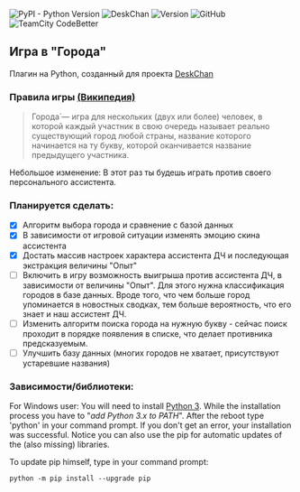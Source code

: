 ![PyPI - Python Version](https://img.shields.io/pypi/pyversions/Django.svg)
![DeskChan](https://img.shields.io/badge/DeskChan-Plugin-blue.svg)
![Version](https://img.shields.io/badge/Version-0.7-blue.svg)
![GitHub](https://img.shields.io/github/license/mashape/apistatus.svg)
![TeamCity CodeBetter](https://img.shields.io/teamcity/codebetter/bt428.svg)



## Игра в "Города"
Плагин на Python, созданный для проекта [DeskChan](https://github.com/DeskChan/DeskChan)

### Правила игры [(Википедия)](https://ru.wikipedia.org/wiki/Города_(игра))
> Города́ — игра для нескольких (двух или более) человек, в которой каждый 
> участник в свою очередь называет реально существующий город любой страны,
> название которого начинается на ту букву, которой оканчивается название 
> предыдущего участника.

Небольшое изменение: В этот раз ты будешь играть против своего персонального ассистента.

### Планируется сделать:
- [x] Алгоритм выбора города и сравнение с базой данных
- [x] В зависимости от игровой ситуации изменять эмоцию скина ассистента
- [x] Достать массив настроек характера ассистента ДЧ и последующая экстракция величины "Опыт"
- [ ] Включить в игру возможность выигрыша против ассистента ДЧ, в зависимости от величины "Опыт". 
Для этого нужна классификация городов в базе данных. Вроде того, что чем больше город упоминается 
в новостных сводках, тем больше вероятность, что его знает и наш ассистент ДЧ. 
- [ ] Изменить алгоритм поиска города на нужную букву - сейчас поиск проходит в 
порядке появления в списке, что делает противника предсказуемым.
- [ ] Улучшить базу данных (многих городов не хватает, присутствуют устаревшие названия)

### Зависимости/библиотеки:

For Windows user: You will need to install [Python 3](https://www.python.org/downloads/release/python-370/).
While the installation process you have to "*add Python 3.x to PATH*". After the reboot type 'python' in your command prompt.
If you don't get an error, your installation was successful.
Notice you can also use the pip for automatic updates of the (also missing) libraries.

To update pip himself, type in your command prompt:
```
python -m pip install --upgrade pip
```